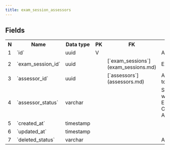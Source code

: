 ```yaml
---
title: exam_session_assessors 
---
```


## Fields

<table style="width: 100%">
    <colgroup>
       <col span="1" style="width: 3%;"/>
       <col span="1" style="width: 12%;"/>
       <col span="1" style="width: 10%;"/>
       <col span="1" style="width: 3%;"/>
       <col span="1" style="width: 12%;"/>
       <col span="1" style="width: 60%;"/>
    </colgroup>
  <tr>
    <th>N</th>
    <th>Name</th>
    <th>Data type</th>
    <th>PK</th>
    <th>FK</th>
    <th>Description</th>
  </tr>
<tr><td>1</td><td>`id`</td><td>uuid</td><td>V</td><td></td><td>Autogenerated</td></tr>
<tr><td>2</td><td>`exam_session_id`</td><td>uuid</td><td></td><td>[`exam_sessions`](exam_sessions.md)</td><td>Exam session</td></tr>
<tr><td>3</td><td>`assessor_id`</td><td>uuid</td><td></td><td>[`assessors`](assessors.md)</td><td>Assessor that is attached to the exam session</td></tr>
<tr><td>4</td><td>`assessor_status`</td><td>varchar</td><td></td><td></td><td>Status of the assessor with this exam session. Enum values: PENDING CONFIRMED REJECTED ASSESSOR_WITHDRAWN</td></tr>
<tr><td>5</td><td>`created_at`</td><td>timestamp</td><td></td><td></td><td></td></tr>
<tr><td>6</td><td>`updated_at`</td><td>timestamp</td><td></td><td></td><td></td></tr>
<tr><td>7</td><td>`deleted_status`</td><td>varchar</td><td></td><td></td><td>ACTIVE, DELETED</td></tr>

</table>